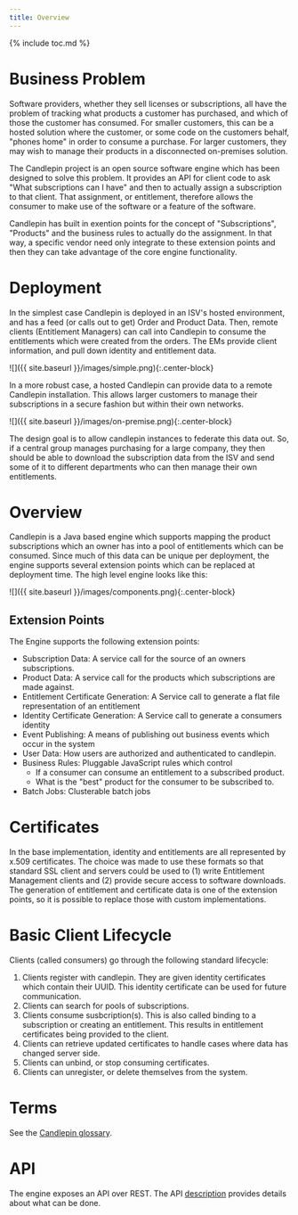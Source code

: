 ```yaml
---
title: Overview
---
```

{% include toc.md %}

# Business Problem
Software providers, whether they sell licenses or subscriptions, all have the
problem of tracking what products a customer has purchased, and which of those
the customer has consumed. For smaller customers, this can be a hosted solution
where the customer, or some code on the customers behalf, "phones home" in
order to consume a purchase. For larger customers, they may wish to manage
their products in a disconnected on-premises solution.

The Candlepin project is an open source software engine which has been designed
to solve this problem. It provides an API for client code to ask "What
subscriptions can I have" and then to actually assign a subscription to that
client. That assignment, or entitlement, therefore allows the consumer to make
use of the software or a feature of the software.

Candlepin has built in exention points for the concept of "Subscriptions",
"Products" and the business rules to actually do the assignment. In that way, a
specific vendor need only integrate to these extension points and then they can
take advantage of the core engine functionality.

# Deployment
In the simplest case Candlepin is deployed in an ISV's hosted environment, and
has a feed (or calls out to get) Order and Product Data. Then, remote clients
(Entitlement Managers) can call into Candlepin to consume the entitlements
which were created from the orders. The EMs provide client information, and
pull down identity and entitlement data.

![]({{ site.baseurl }}/images/simple.png){:.center-block}

In a more robust case, a hosted Candlepin can provide data to a remote
Candlepin installation. This allows larger customers to manage their
subscriptions in a secure fashion but within their own networks.

![]({{ site.baseurl }}/images/on-premise.png){:.center-block}

The design goal is to allow candlepin instances to federate this data out. So,
if a central group manages purchasing for a large company, they then should be
able to download the subscription data from the ISV and send some of it to
different departments who can then manage their own entitlements.

# Overview
Candlepin is a Java based engine which supports mapping the product
subscriptions which an owner has into a pool of entitlements which can be
consumed. Since much of this data can be unique per deployment, the engine
supports several extension points which can be replaced at deployment time. The
high level engine looks like this:

![]({{ site.baseurl }}/images/components.png){:.center-block}

## Extension Points
The Engine supports the following extension points:

* Subscription Data: A service call for the source of an owners subscriptions.
* Product Data: A service call for the products which subscriptions are made against.
* Entitlement Certificate Generation: A Service call to generate a flat file representation of an entitlement
* Identity Certificate Generation: A Service call to generate a consumers identity
* Event Publishing: A means of publishing out business events which occur in the system
* User Data: How users are authorized and authenticated to candlepin.
* Business Rules: Pluggable JavaScript rules which control
  * If a consumer can consume an entitlement to a subscribed product.
  * What is the "best" product for the consumer to be subscribed to.
* Batch Jobs: Clusterable batch jobs

# Certificates
In the base implementation, identity and entitlements are all represented by
x.509 certificates. The choice was made to use these formats so that standard
SSL client and servers could be used to (1) write Entitlement Management
clients and (2) provide secure access to software downloads. The generation of
entitlement and certificate data is one of the extension points, so it is
possible to replace those with custom implementations.

# Basic Client Lifecycle
Clients (called consumers) go through the following standard lifecycle:

1. Clients register with candlepin. They are given identity certificates which contain their UUID. This identity certificate can be used for future communication.
1. Clients can search for pools of subscriptions.
1. Clients consume susbcription(s). This is also called binding to a subscription or creating an entitlement. This results in entitlement certificates being provided to the client.
1. Clients can retrieve updated certificates to handle cases where data has changed server side.
1. Clients can unbind, or stop consuming certificates.
1. Clients can unregister, or delete themselves from the system.

# Terms
See the [Candlepin glossary](glossary.html).

# API
The engine exposes an API over REST. The API [description](api.html) provides details about what can be done.
